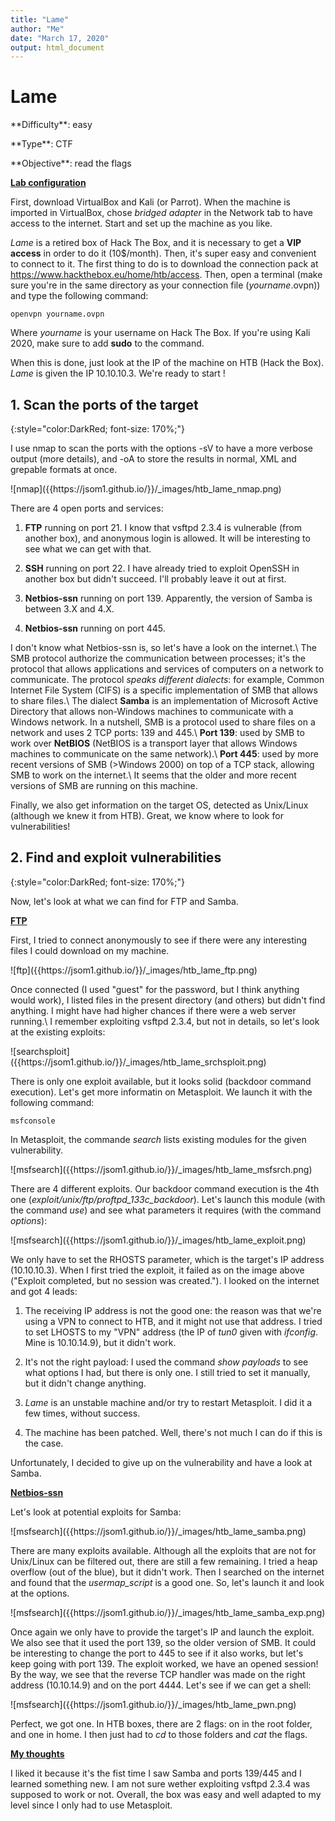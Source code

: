 ```yaml
---
title: "Lame"
author: "Me"
date: "March 17, 2020"
output: html_document
---
```


# Lame

 <div id="boxinfo">
 <div id="textbox">
 <p class="alignleft">**Difficulty**: easy</p>
 <p class="aligncenter">**Type**: CTF</p>
 <p class="alignright">**Objective**: read the flags</p>
 </div>
 <div style="clear: both;"></div>
 </div> 

<ins>**Lab configuration**</ins>


First, download VirtualBox and Kali (or Parrot). When the machine is imported in VirtualBox, chose *bridged adapter* in the Network tab to have access to the internet. Start and set up the machine as you like.

*Lame* is a retired box of Hack The Box, and it is necessary to get a **VIP access** in order to do it (10$/month). Then, it's super easy and convenient to connect to it. The first thing to do is to download the connection pack at <https://www.hackthebox.eu/home/htb/access>. Then, open a terminal (make sure you're in the same directory as your connection file (*yourname*.ovpn)) and type the following command:

~~~~
openvpn yourname.ovpn
~~~~~

Where *yourname* is your username on Hack The Box. 
If you're using Kali 2020, make sure to add **sudo** to the command.

When this is done, just look at the IP of the machine on HTB (Hack the Box). *Lame* is given the IP 10.10.10.3.
We're ready to start !

## 1. Scan the ports of the target
{:style="color:DarkRed; font-size: 170%;"}

I use nmap to scan the ports with the options -sV to have a more verbose output (more details), and -oA to store the results in normal, XML and grepable formats at once.

<div class="img_container">
![nmap]({{https://jsom1.github.io/}}/_images/htb_lame_nmap.png)
</div>

There are 4 open ports and services:

1. **FTP** running on port 21. I know that vsftpd 2.3.4 is vulnerable (from another box), and anonymous login is allowed. It will be interesting to see what we can get with that.

2. **SSH** running on port 22. I have already tried to exploit OpenSSH in another box but didn't succeed. I'll probably leave it out at first.

3. **Netbios-ssn** running on port 139. Apparently, the version of Samba is between 3.X and 4.X.

4. **Netbios-ssn** running on port 445.

I don't know what Netbios-ssn is, so let's have a look on the internet.\\
The SMB protocol authorize the communication between processes; it's the protocol that allows applications and services of computers on a network to communicate. The protocol *speaks different dialects*: for example, Common Internet File System (CIFS) is a specific implementation of SMB that allows to share files.\\ 
The dialect **Samba** is an implementation of Microsoft Active Directory that allows non-Windows machines to communicate with a Windows network.
In a nutshell, SMB is a protocol used to share files on a network and uses 2 TCP ports: 139 and 445.\\
**Port 139**: used by SMB to work over **NetBIOS** (NetBIOS is a transport layer that allows Windows machines to communicate on the same network).\\
**Port 445**: used by more recent versions of SMB (>Windows 2000) on top of a TCP stack, allowing SMB to work on the internet.\\
It seems that the older and more recent versions of SMB are running on this machine.


Finally, we also get information on the target OS, detected as Unix/Linux (although we knew it from HTB). Great, we know where to look for vulnerabilities!


## 2. Find and exploit vulnerabilities
{:style="color:DarkRed; font-size: 170%;"}

Now, let's look at what we can find for FTP and Samba.

<ins>**FTP**</ins>

First, I tried to connect anonymously to see if there were any interesting files I could download on my machine.

<div class="img_container">
![ftp]({{https://jsom1.github.io/}}/_images/htb_lame_ftp.png)
</div>

Once connected (I used "guest" for the password, but I think anything would work), I listed files in the present directory (and others) but didn't find anything. I might have had higher chances if there were a web server running.\\
I remember exploiting vsftpd 2.3.4, but not in details, so let's look at the existing exploits:

<div class="img_container">
![searchsploit]({{https://jsom1.github.io/}}/_images/htb_lame_srchsploit.png)
</div>

There is only one exploit available, but it looks solid (backdoor command execution). Let's get more informatin on Metasploit. We launch it with the following command:

~~~
msfconsole
~~~~

In Metasploit, the commande *search* lists existing modules for the given vulnerability.

<div class="img_container">
![msfsearch]({{https://jsom1.github.io/}}/_images/htb_lame_msfsrch.png)
</div>

There are 4 different exploits. Our backdoor command execution is the 4th one (*exploit/unix/ftp/proftpd_133c_backdoor*). 
Let's launch this module (with the command *use*) and see what parameters it requires (with the command *options*):

<div class="img_container">
![msfsearch]({{https://jsom1.github.io/}}/_images/htb_lame_exploit.png)
</div>

We only have to set the RHOSTS parameter, which is the target's IP address (10.10.10.3). When I first tried the exploit, it failed as on the image above ("Exploit completed, but no session was created."). I looked on the internet and got 4 leads:

1. The receiving IP address is not the good one: the reason was that we're using a VPN to connect to HTB, and it might not use that address. I tried to set LHOSTS to my "VPN" address (the IP of *tun0* given with *ifconfig*. Mine is 10.10.14.9), but it didn't work.

2. It's not the right payload: I used the command *show payloads* to see what options I had, but there is only one. I still tried to set it manually, but it didn't change anything.

3. *Lame* is an unstable machine and/or try to restart Metasploit. I did it a few times, without success.

4. The machine has been patched. Well, there's not much I can do if this is the case.

Unfortunately, I decided to give up on the vulnerability and have a look at Samba.

<ins>**Netbios-ssn**</ins>

Let's look at potential exploits for Samba:

<div class="img_container">
![msfsearch]({{https://jsom1.github.io/}}/_images/htb_lame_samba.png)
</div>

There are many exploits available. Although all the exploits that are not for Unix/Linux can be filtered out, there are still a few remaining. I tried a heap overflow (out of the blue), but it didn't work. Then I searched on the internet and found that the *usermap_script* is a good one. So, let's launch it and look at the options. 

<div class="img_container">
![msfsearch]({{https://jsom1.github.io/}}/_images/htb_lame_samba_exp.png)
</div>

Once again we only have to provide the target's IP and launch the exploit. We also see that it used the port 139, so the older version of SMB. It could be interesting to change the port to 445 to see if it also works, but let's keep going with port 139. The exploit worked, we have an opened session! By the way, we see that the reverse TCP handler was made on the right address (10.10.14.9) and on the port 4444. Let's see if we can get a shell:

<div class="img_container">
![msfsearch]({{https://jsom1.github.io/}}/_images/htb_lame_pwn.png)
</div>

Perfect, we got one. In HTB boxes, there are 2 flags: on in the root folder, and one in home. I then just had to *cd* to those folders and *cat* the flags.

<ins>**My thoughts**</ins>

I liked it because it's the fist time I saw Samba and ports 139/445 and I learned something new. I am not sure wether exploiting vsftpd 2.3.4 was supposed to work or not. Overall, the box was easy and well adapted to my level since I only had to use Metasploit.
